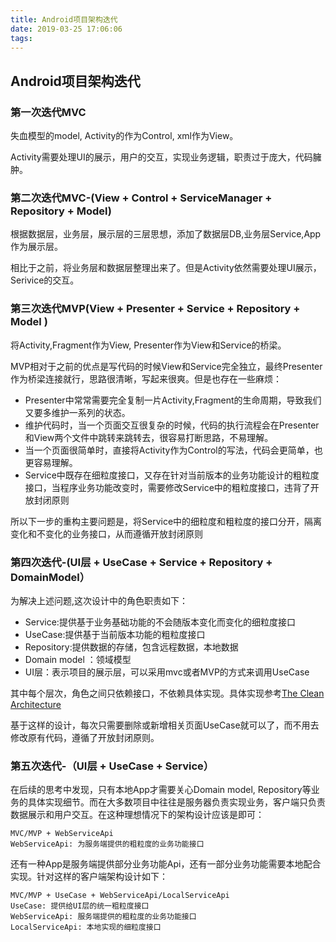 ```yaml
---
title: Android项目架构迭代
date: 2019-03-25 17:06:06
tags:
---
```

## Android项目架构迭代

### 第一次迭代MVC 
失血模型的model, Activity的作为Control, xml作为View。

Activity需要处理UI的展示，用户的交互，实现业务逻辑，职责过于庞大，代码臃肿。

### 第二次迭代MVC-(View + Control + ServiceManager + Repository + Model)
根据数据层，业务层，展示层的三层思想，添加了数据层DB,业务层Service,App作为展示层。

相比于之前，将业务层和数据层整理出来了。但是Activity依然需要处理UI展示，Serivice的交互。

### 第三次迭代MVP(View + Presenter + Service + Repository + Model  )
将Activity,Fragment作为View, Presenter作为View和Service的桥梁。

MVP相对于之前的优点是写代码的时候View和Service完全独立，最终Presenter作为桥梁连接就行，思路很清晰，写起来很爽。但是也存在一些麻烦：
* Presenter中常常需要完全复制一片Activity,Fragment的生命周期，导致我们又要多维护一系列的状态。
* 维护代码时，当一个页面交互很复杂的时候，代码的执行流程会在Presenter和View两个文件中跳转来跳转去，很容易打断思路，不易理解。
* 当一个页面很简单时，直接将Activity作为Control的写法，代码会更简单，也更容易理解。
* Service中既存在细粒度接口，又存在针对当前版本的业务功能设计的粗粒度接口，当程序业务功能改变时，需要修改Service中的粗粒度接口，违背了开放封闭原则

所以下一步的重构主要问题是，将Service中的细粒度和粗粒度的接口分开，隔离变化和不变化的业务接口，从而遵循开放封闭原则
### 第四次迭代-(UI层 + UseCase + Service + Repository + DomainModel）
为解决上述问题,这次设计中的角色职责如下：
* Service:提供基于业务基础功能的不会随版本变化而变化的细粒度接口
* UseCase:提供基于当前版本功能的粗粒度接口
* Repository:提供数据的存储，包含远程数据，本地数据
* Domain model ：领域模型
* UI层：表示项目的展示层，可以采用mvc或者MVP的方式来调用UseCase

其中每个层次，角色之间只依赖接口，不依赖具体实现。具体实现参考[The Clean Architecture]( http://five.agency/android-architecture-part-2-clean-architecture/)

基于这样的设计，每次只需要删除或新增相关页面UseCase就可以了，而不用去修改原有代码，遵循了开放封闭原则。

### 第五次迭代-（UI层 + UseCase + Service）
在后续的思考中发现，只有本地App才需要关心Domain model, Repository等业务的具体实现细节。而在大多数项目中往往是服务器负责实现业务，客户端只负责数据展示和用户交互。在这种理想情况下的架构设计应该是即可：

    MVC/MVP + WebServiceApi
    WebServiceApi: 为服务端提供的粗粒度的业务功能接口
    
还有一种App是服务端提供部分业务功能Api，还有一部分业务功能需要本地配合实现。针对这样的客户端架构设计如下：
        
    MVC/MVP + UseCase + WebServiceApi/LocalServiceApi
    UseCase: 提供给UI层的统一粗粒度接口
    WebServiceApi: 服务端提供的粗粒度的业务功能接口
    LocalServiceApi: 本地实现的细粒度接口
    
    